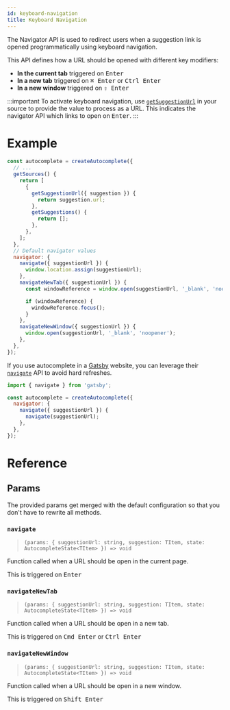 ```yaml
---
id: keyboard-navigation
title: Keyboard Navigation
---
```


The Navigator API is used to redirect users when a suggestion link is opened programmatically using keyboard navigation.

This API defines how a URL should be opened with different key modifiers:

- **In the current tab** triggered on <kbd>Enter</kbd>
- **In a new tab** triggered on <kbd>⌘ Enter</kbd> or <kbd>Ctrl Enter</kbd>
- **In a new window** triggered on <kbd>⇧ Enter</kbd>

<!-- prettier-ignore -->
:::important
To activate keyboard navigation, use [`getSuggestionUrl`](createAutocomplete#getsuggestionurl) in your source to provide the value to process as a URL. This indicates the navigator API which links to open on <kbd>Enter</kbd>.
:::

# Example

```js {6-8}
const autocomplete = createAutocomplete({
  // ...
  getSources() {
    return [
      {
        getSuggestionUrl({ suggestion }) {
          return suggestion.url;
        },
        getSuggestions() {
          return [];
        },
      },
    ];
  },
  // Default navigator values
  navigator: {
    navigate({ suggestionUrl }) {
      window.location.assign(suggestionUrl);
    },
    navigateNewTab({ suggestionUrl }) {
      const windowReference = window.open(suggestionUrl, '_blank', 'noopener');

      if (windowReference) {
        windowReference.focus();
      }
    },
    navigateNewWindow({ suggestionUrl }) {
      window.open(suggestionUrl, '_blank', 'noopener');
    },
  },
});
```

If you use autocomplete in a [Gatsby](https://www.gatsbyjs.org/) website, you can leverage their [`navigate`](https://www.gatsbyjs.org/docs/gatsby-link/) API to avoid hard refreshes.

```js
import { navigate } from 'gatsby';

const autocomplete = createAutocomplete({
  navigator: {
    navigate({ suggestionUrl }) {
      navigate(suggestionUrl);
    },
  },
});
```

# Reference

## Params

The provided params get merged with the default configuration so that you don't have to rewrite all methods.

### `navigate`

> `(params: { suggestionUrl: string, suggestion: TItem, state: AutocompleteState<TItem> }) => void`

Function called when a URL should be open in the current page.

This is triggered on <kbd>Enter</kbd>

### `navigateNewTab`

> `(params: { suggestionUrl: string, suggestion: TItem, state: AutocompleteState<TItem> }) => void`

Function called when a URL should be open in a new tab.

This is triggered on <kbd>Cmd Enter</kbd> or <kbd>Ctrl Enter</kbd>

### `navigateNewWindow`

> `(params: { suggestionUrl: string, suggestion: TItem, state: AutocompleteState<TItem> }) => void`

Function called when a URL should be open in a new window.

This is triggered on <kbd>Shift Enter</kbd>
